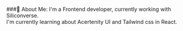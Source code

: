 ###💫 About Me:
I'm a Frontend developer, currently working with Siliconverse.<br>I'm currently learning about Acertenity UI and Tailwind css in React.



 
 

